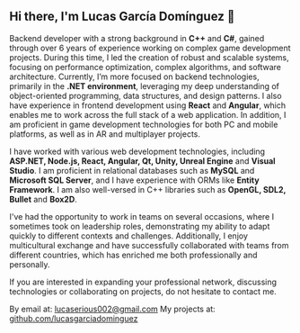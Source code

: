## Hi there, I'm Lucas García Domínguez 👋
<!--
![CV Photo](https://github.com/lucasgarciadominguez/Assets/blob/main/CVPhoto.jpg) -->
Backend developer with a strong background in **C++** and **C#**, gained through over 6 years of experience working on complex game development projects. During this time, I led the creation of robust and scalable systems, focusing on performance optimization, complex algorithms, and software architecture. Currently, I’m more focused on backend technologies, primarily in the **.NET environment**, leveraging my deep understanding of object-oriented programming, data structures, and design patterns. I also have experience in frontend development using **React** and **Angular**, which enables me to work across the full stack of a web application. In addition, I am proficient in game development technologies for both PC and mobile platforms, as well as in AR and multiplayer projects.

I have worked with various web development technologies, including **ASP.NET, Node.js, React, Angular, Qt, Unity, Unreal Engine** and **Visual Studio**. I am proficient in relational databases such as **MySQL** and **Microsoft SQL Server**, and I have experience with ORMs like **Entity Framework**. I am also well-versed in C++ libraries such as **OpenGL, SDL2, Bullet** and **Box2D**.

I've had the opportunity to work in teams on several occasions, where I sometimes took on leadership roles, demonstrating my ability to adapt quickly to different contexts and challenges. Additionally, I enjoy multicultural exchange and have successfully collaborated with teams from different countries, which has enriched me both professionally and personally.

If you are interested in expanding your professional network, discussing technologies or collaborating on projects, do not hesitate to contact me.

By email at: lucaserious002@gmail.com My projects at: [github.com/lucasgarciadominguez](https://github.com/lucasgarciadominguez?tab=repositories)

<!--
**lucasgarciadominguez/lucasgarciadominguez** is a ✨ _special_ ✨ repository because its `README.md` (this file) appears on your GitHub profile.

Here are some ideas to get you started:

- 🔭 I’m currently working on ...
- 🌱 I’m currently learning ...
- 👯 I’m looking to collaborate on ...
- 🤔 I’m looking for help with ...
- 💬 Ask me about ...
- 📫 How to reach me: ...
- 😄 Pronouns: ...
- ⚡ Fun fact: ...
-->
